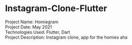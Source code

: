 # Instagram-Clone-Flutter
Project Name: Homiegram <br />
Project Date: May 2021 <br />
Technologies Used: Flutter, Dart <br />
Project Description: Instagram clone, app for the homies aha
